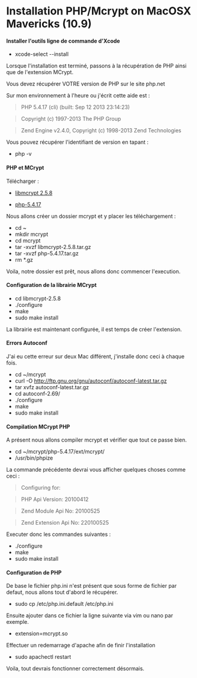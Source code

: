 # Installation PHP/Mcrypt on MacOSX Mavericks (10.9) 


#### Installer l'outils ligne de commande d'Xcode

- xcode-select --install

Lorsque l'installation est terminé, passons à la récupération de PHP ainsi que de l'extension MCrypt.

Vous devez récupérer VOTRE version de PHP sur le site php.net

Sur mon environnement à l'heure ou j'écrit cette aide est : 

> PHP 5.4.17 (cli) (built: Sep 12 2013 23:14:23)

> Copyright (c) 1997-2013 The PHP Group

> Zend Engine v2.4.0, Copyright (c) 1998-2013 Zend Technologies

Vous pouvez récupérer l'identifiant de version en tapant :

- php -v

#### PHP et MCrypt

Télécharger : 

- [libmcrypt 2.5.8](http://downloads.sourceforge.net/project/mcrypt/Libmcrypt/2.5.8/libmcrypt-2.5.8.tar.gz?r=http%3A%2F%2Fsourceforge.net%2Fprojects%2Fmcrypt%2Ffiles%2FLibmcrypt%2F2.5.8%2F&ts=1388326033&use_mirror=freefr)

- [php-5.4.17](http://museum.php.net/php5/php-5.4.17.tar.gz)


Nous allons créer un dossier mcrypt et y placer les téléchargement :

- cd ~
- mkdir mcrypt
- cd mcrypt
- tar -xvzf libmcrypt-2.5.8.tar.gz
- tar -xvzf php-5.4.17.tar.gz
- rm *.gz

Voila, notre dossier est prêt, nous allons donc commencer l'execution.

#### Configuration de la librairie MCrypt

- cd libmcrypt-2.5.8
- ./configure
- make
- sudo make install


La librairie est maintenant configurée, il est temps de créer l'extension.

#### Errors Autoconf

J'ai eu cette erreur sur deux Mac différent, j'installe donc ceci à chaque fois.

- cd ~/mcrypt
- curl -O http://ftp.gnu.org/gnu/autoconf/autoconf-latest.tar.gz
- tar xvfz autoconf-latest.tar.gz
- cd autoconf-2.69/
- ./configure
- make
- sudo make install


#### Compilation MCrypt PHP
A présent nous allons compiler mcrypt et vérifier que tout ce passe bien.

- cd ~/mcrypt/php-5.4.17/ext/mcrypt/
- /usr/bin/phpize

La commande précédente devrai vous afficher quelques choses comme ceci : 

> Configuring for:

> PHP Api Version:         20100412

> Zend Module Api No:      20100525

> Zend Extension Api No:   220100525

Executer donc les commandes suivantes :

- ./configure
- make
- sudo make install

#### Configuration de PHP
De base le fichier php.ini n'est présent que sous forme de fichier par defaut, nous allons tout d'abord le récupérer.

- sudo cp /etc/php.ini.default /etc/php.ini

Ensuite ajouter dans ce fichier la ligne suivante via vim ou nano par exemple. 

- extension=mcrypt.so

Effectuer un redemarrage d'apache afin de finir l'installation

- sudo apachectl restart


Voila, tout devrais fonctionner correctement désormais.
